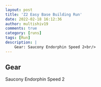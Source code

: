 ```yaml
---
layout: post
title: 'Z2 Easy Base Building Run'
date: 2022-02-18 16:12:36
author: multishiv19
comments: true
category: [runs]
tags: [Run]
description: |
    Gear: Saucony Endorphin Speed 2<br/>
---
```


## Gear
Saucony Endorphin Speed 2



<div width='100%' class='strava-embed-placeholder' data-embed-type='activity' data-embed-id='6699922743'></div>
<script src='https://strava-embeds.com/embed.js'></script>
